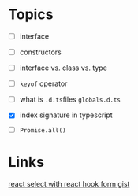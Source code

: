 # Topics
- [ ] interface
- [ ] constructors
- [ ] interface vs. class vs. type
- [ ] `keyof` operator
- [ ] what is `.d.ts`files `globals.d.ts`
- [x] index signature in typescript
- [ ] `Promise.all()`



# Links
[react select with react hook form gist](https://gist.github.com/JustAyush/b106ea77ea13d75a10453d94f93383ce)